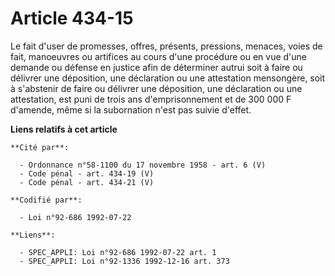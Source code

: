 # Article 434-15

Le fait d'user de promesses, offres, présents, pressions, menaces, voies de fait, manoeuvres ou artifices au cours d'une
procédure ou en vue d'une demande ou défense en justice afin de déterminer autrui soit à faire ou délivrer une déposition,
une déclaration ou une attestation mensongère, soit à s'abstenir de faire ou délivrer une déposition, une déclaration ou une
attestation, est puni de trois ans d'emprisonnement et de 300 000 F d'amende, même si la subornation n'est pas suivie
d'effet.

**Liens relatifs à cet article**

	**Cité par**:

	  - Ordonnance n°58-1100 du 17 novembre 1958 - art. 6 (V)
	  - Code pénal - art. 434-19 (V)
	  - Code pénal - art. 434-21 (V)

	**Codifié par**:

	  - Loi n°92-686 1992-07-22

	**Liens**:

	  - SPEC_APPLI: Loi n°92-686 1992-07-22 art. 1
	  - SPEC_APPLI: Loi n°92-1336 1992-12-16 art. 373
